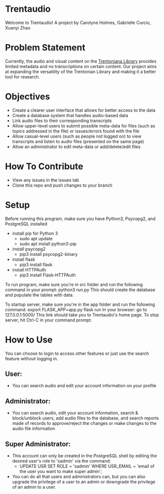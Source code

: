 # Trentaudio
Welcome to Trentaudio!
A project by Carolyne Holmes, Gabrielle Curcio, Xuanyi Zhao

# Problem Statement
Currently, the audio and visual content on the [Trentoniana Library](https://trentonlib.org/trentoniana/audio-visual/) provides limited metadata and no transcriptions on certain content. Our project aims at expanding the versatility of the Trentonian Library and making it a better tool for research. 

# Objectives
* Create a clearer user interface that allows for better access to the data
* Create a database system that handles audio-based data
* Link audio files to their corresponding transcripts
* Allow upper-level users to submit possible meta-data for files (such as topics addressed in the file) or issues/errors found with the file
* Allow casual-level users (such as people not logged on) to view transcripts and listen to audio files (presented on the same page)
* Allow an administrator to edit meta-data or add/delete/edit files

# How To Contribute
* View any issues in the issues tab
* Clone this repo and push changes to your branch

# Setup
Before running this program, make sure you have Python3, Psycopg2, and PostgreSQL installed
* install pip for Python 3
  - sudo apt update
  - sudo apt install python3-pip
* install psycopg2
  - pip3 install psycopg2-binary
* install flask
  - pip3 install flask
* install HTTPAuth
  - pip3 install Flask-HTTPAuth

To run program, make sure you're in src folder and run the following command in your prompt: python3 run.py
This should create the database and populate the tables with data.

To startup server, make sure you're in the app folder and run the following command: export FLASK_APP=app.py flask run 
In your browser: go to 127.0.0.1:5000/ This link should take you to Trentaudio's home page. To stop server, hit Ctrl-C in your command prompt.

# How to Use
You can choose to login to access other features or just use the search feature without logging in.
## User:
  * You can search audio and edit your account information on your profile

## Administrator:
  * You can search audio, edit your account information, search & block/unblock users, add audio files to the database, and search reports made of records to approve/reject the changes or make changes to the audio file information

## Super Administrator:
  * This account can only be created in the PostgreSQL shell by editing the desired user's role to 'sadmin' via the command:
    - UPDATE USR SET ROLE = 'sadmin' WHERE USR_EMAIL = 'email of the user you want to make super admin';
  * You can do all that users and administrators can, but you can also upgrade the privilege of a user to an admin or downgrade the privilege of an admin to a user.
